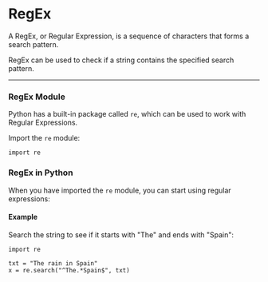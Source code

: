 # RegEx

A RegEx, or Regular Expression, is a sequence of characters that forms a search pattern.

RegEx can be used to check if a string contains the specified search pattern.

***

### RegEx Module

Python has a built-in package called `re`, which can be used to work with Regular Expressions.

Import the `re` module:

```
import re
```

### RegEx in Python

When you have imported the `re` module, you can start using regular expressions:

#### Example

Search the string to see if it starts with "The" and ends with "Spain":



```
import re

txt = "The rain in Spain"
x = re.search("^The.*Spain$", txt)
```
